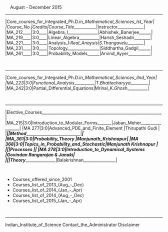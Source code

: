 ---
---
 
 
August - December 2015
 ___________________________________________________________________
|Core_courses_for_Integrated_Ph.D._in_Mathematical_Sciences_Ist_Year|
|Course_No.|Credits|Course_Title____________|Instructor_____________|
|MA_212____|3:0____|Algebra_I_______________|Abhishek_Banerjee______|
|MA_219____|3:0____|Linear_Algebra__________|Harish_Seshadri________|
|MA_221____|3:0____|Analysis_I:_Real_Anaysis|S._Thangavelu__________|
|MA_231____|3:0____|Topology________________|Siddhartha_Gadgil______|
|MA_261____|3:0____|Probability_Models______|Arvind_Ayyer___________|

 
 ____________________________________________________________________
|Core_courses_for_Integrated_Ph.D._in_Mathematical_Sciences_IInd_Year|
|MA_223|3:0|Functional_Analysis___________|T._Bhattacharyya__________|
|MA_242|3:0|Partial_Differential_Equations|Mrinal_K._Ghosh___________|

 
 ____________________________________________________________________________
|Elective_Courses____________________________________________________________|
|MA_215|3:0|Introduction_to_Modular_Forms_______|Jaban_Meher_________________|
|MA 277|3:0|Advanced_PDE_and_Finite_Element     |Thirupathi Gudi             |
|______|___|Method______________________________|____________________________|
|MA_361|3:0|Probability_Theory ________________|Manjunath_Krishnapur________|
|MA 368|3:0|Topics_in_Probability_and_Stochastic|Manjunath Krishnapur        |
|______|___|Processes _________________________|____________________________|
|MA 278|3:0|Introduction_to_Dynamical_Systems   |Govindan Rangarajan & Janaki|
|______|___|Theory______________________________|Balakrishnan________________|


 

* Courses_offered_since_2001
* Courses_list_of_2013_(Aug_-_Dec)
* Courses_list_of_2014_(Jan_-_Apr)
* Courses_list_of_2014_(Aug_-_Dec)
* Courses_list_of_2015_(Jan_-_Apr)


 
 

 -----------------------------------------------------------------------------
 Indian_Institute_of_Science Contact_the_Administrator          Disclaimer
